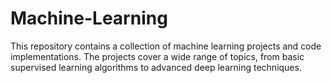 # Machine-Learning
This repository contains a collection of machine learning projects and code implementations. The projects cover a wide range of topics, from basic supervised learning algorithms to advanced deep learning techniques. 
